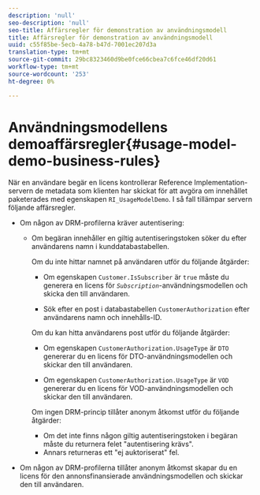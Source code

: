```yaml
---
description: 'null'
seo-description: 'null'
seo-title: Affärsregler för demonstration av användningsmodell
title: Affärsregler för demonstration av användningsmodell
uuid: c55f85be-5ecb-4a78-b47d-7001ec207d3a
translation-type: tm+mt
source-git-commit: 29bc8323460d9be0fce66cbea7c6fce46df20d61
workflow-type: tm+mt
source-wordcount: '253'
ht-degree: 0%

---
```



# Användningsmodellens demoaffärsregler{#usage-model-demo-business-rules}

När en användare begär en licens kontrollerar Reference Implementation-servern de metadata som klienten har skickat för att avgöra om innehållet paketerades med egenskapen `RI_UsageModelDemo`. I så fall tillämpar servern följande affärsregler.

* Om någon av DRM-profilerna kräver autentisering:

   * Om begäran innehåller en giltig autentiseringstoken söker du efter användarens namn i kunddatabastabellen.

      Om du inte hittar namnet på användaren utför du följande åtgärder:

      * Om egenskapen `Customer.IsSubscriber` är `true` måste du generera en licens för *`Subscription`*-användningsmodellen och skicka den till användaren.

      * Sök efter en post i databastabellen `CustomerAuthorization` efter användarens namn och innehålls-ID.

      Om du kan hitta användarens post utför du följande åtgärder:

      * Om egenskapen `CustomerAuthorization.UsageType` är `DTO` genererar du en licens för DTO-användningsmodellen och skickar den till användaren.

      * Om egenskapen `CustomerAuthorization.UsageType` är `VOD` genererar du en licens för VOD-användningsmodellen och skickar den till användaren.

      Om ingen DRM-princip tillåter anonym åtkomst utför du följande åtgärder:

      * Om det inte finns någon giltig autentiseringstoken i begäran måste du returnera felet &quot;autentisering krävs&quot;.
      * Annars returneras ett &quot;ej auktoriserat&quot; fel.



* Om någon av DRM-profilerna tillåter anonym åtkomst skapar du en licens för den annonsfinansierade användningsmodellen och skickar den till användaren.

